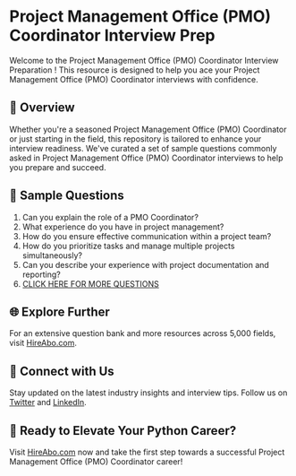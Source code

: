 # Project Management Office (PMO) Coordinator Interview Prep

Welcome to the Project Management Office (PMO) Coordinator Interview Preparation ! This resource is designed to help you ace your Project Management Office (PMO) Coordinator interviews with confidence.

## 🚀 Overview

Whether you're a seasoned Project Management Office (PMO) Coordinator or just starting in the field, this repository is tailored to enhance your interview readiness. We've curated a set of sample questions commonly asked in Project Management Office (PMO) Coordinator interviews to help you prepare and succeed.

## 📝 Sample Questions

1. Can you explain the role of a PMO Coordinator?
2. What experience do you have in project management?
3. How do you ensure effective communication within a project team?
4. How do you prioritize tasks and manage multiple projects simultaneously?
5. Can you describe your experience with project documentation and reporting?
6. [CLICK HERE FOR MORE QUESTIONS](https://hireabo.com/job/1_3_35/Project%20Management%20Office%20PMO%20Coordinator)

## 🌐 Explore Further

For an extensive question bank and more resources across 5,000 fields, visit [HireAbo.com](https://www.hireabo.com).

## 📱 Connect with Us

Stay updated on the latest industry insights and interview tips. Follow us on [Twitter](https://twitter.com/hireabo) and [LinkedIn](https://www.linkedin.com/in/hire-abo-3609972a8/).

## 🚀 Ready to Elevate Your Python Career?

Visit [HireAbo.com](https://www.hireabo.com) now and take the first step towards a successful Project Management Office (PMO) Coordinator career!